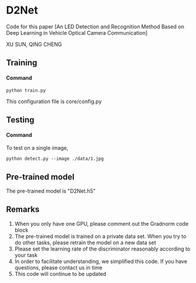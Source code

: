# D2Net

Code for this paper [An LED Detection and Recognition Method Based on Deep Learning in Vehicle Optical Camera Communication]

XU SUN,  QING CHENG


## Training

#### Command

```python train.py```

This configuration file is core/config.py



## Testing

#### Command

To test on a single image,

```python detect.py --image ./data/1.jpg```


## Pre-trained model

The pre-trained model is "D2Net.h5"

## Remarks

1. When you only have one GPU, please comment out the Gradnorm code block
2. The pre-trained model is trained on a private data set. When you try to do other tasks, please retrain the model on a new data set
3. Please set the learning rate of the discriminator reasonably according to your task
4. In order to facilitate understanding, we simplified this code. If you have questions, please contact us in time
5. This code will continue to be updated


```

